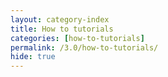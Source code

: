 ```yaml
---
layout: category-index
title: How to tutorials
categories: [how-to-tutorials]
permalink: /3.0/how-to-tutorials/
hide: true
---
```

